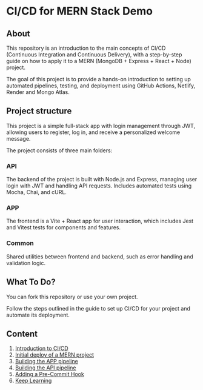 # CI/CD for MERN Stack Demo

## About

This repository is an introduction to the main concepts of CI/CD (Continuous Integration and Continuous Delivery), with a step-by-step guide on how to apply it to a MERN (MongoDB + Express + React + Node) project.

The goal of this project is to provide a hands-on introduction to setting up automated pipelines, testing, and deployment using GitHub Actions, Netlify, Render and Mongo Atlas.

## Project structure

This project is a simple full-stack app with login management through JWT, allowing users to register, log in, and receive a personalized welcome message.

The project consists of three main folders:

### API
The backend of the project is built with Node.js and Express, managing user login with JWT and handling API requests. Includes automated tests using Mocha, Chai, and cURL.

### APP
The frontend is a Vite + React app for user interaction, which includes Jest and Vitest tests for components and features.

### Common
Shared utilities between frontend and backend, such as error handling and validation logic.

## What To Do?

You can fork this repository or use your own project.

Follow the steps outlined in the guide to set up CI/CD for your project and automate its deployment.

## Content

1. [Introduction to CI/CD](./docs/introduction-to-ci-cd.md)
2. [Initial deploy of a MERN project](./docs/deploy-mern-project.md)
3. [Building the APP pipeline](./docs/app-pipeline.md)
4. [Building the API pipeline](./docs/api-pipeline.md)
5. [Adding a Pre-Commit Hook](./docs/precommit-hook.md)
6. [Keep Learning](./docs/keep-learning.md)